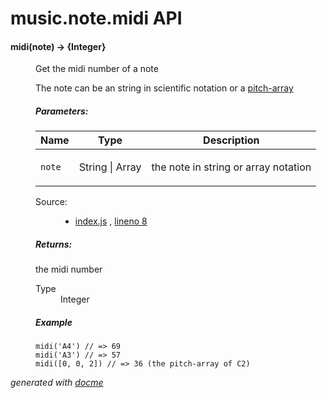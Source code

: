 # music.note.midi API


<!-- START docme generated API please keep comment here to allow auto update -->
<!-- DON'T EDIT THIS SECTION, INSTEAD RE-RUN docme TO UPDATE -->

<div>
<div class="jsdoc-githubify">
<section>
<article>
<div class="container-overview">
<dl class="details">
</dl>
</div>
<dl>
<dt>
<h4 class="name" id="midi"><span class="type-signature"></span>midi<span class="signature">(note)</span><span class="type-signature"> &rarr; {Integer}</span></h4>
</dt>
<dd>
<div class="description">
<p>Get the midi number of a note</p>
<p>The note can be an string in scientific notation or a <a href="https://github.com/danigb/pitch-array">pitch-array</a></p>
</div>
<h5>Parameters:</h5>
<table class="params">
<thead>
<tr>
<th>Name</th>
<th>Type</th>
<th class="last">Description</th>
</tr>
</thead>
<tbody>
<tr>
<td class="name"><code>note</code></td>
<td class="type">
<span class="param-type">String</span>
|
<span class="param-type">Array</span>
</td>
<td class="description last"><p>the note in string or array notation</p></td>
</tr>
</tbody>
</table>
<dl class="details">
<dt class="tag-source">Source:</dt>
<dd class="tag-source"><ul class="dummy">
<li>
<a href="https://github.com/danigb/music.note.midi/blob/master/index.js">index.js</a>
<span>, </span>
<a href="https://github.com/danigb/music.note.midi/blob/master/index.js#L8">lineno 8</a>
</li>
</ul></dd>
</dl>
<h5>Returns:</h5>
<div class="param-desc">
<p>the midi number</p>
</div>
<dl>
<dt>
Type
</dt>
<dd>
<span class="param-type">Integer</span>
</dd>
</dl>
<h5>Example</h5>
<pre class="prettyprint"><code>midi('A4') // => 69
midi('A3') // => 57
midi([0, 0, 2]) // => 36 (the pitch-array of C2)</code></pre>
</dd>
</dl>
</article>
</section>
</div>

*generated with [docme](https://github.com/thlorenz/docme)*
</div>
<!-- END docme generated API please keep comment here to allow auto update -->